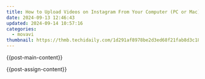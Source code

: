 ```yaml
---
title: How to Upload Videos on Instagram From Your Computer (PC or Mac) - Easy Guide
date: 2024-09-13 12:46:43
updated: 2024-09-14 10:57:16
categories:
  - movavi
thumbnail: https://thmb.techidaily.com/1d291af8978be2d3ed68f21fab8d3c18b52d91cbf5f6bf24cf32d1b4599125f8.jpg
---
```


{{post-main-content}}

<ins class="adsbygoogle"
     style="display:block"
     data-ad-format="autorelaxed"
     data-ad-client="ca-pub-7571918770474297"
     data-ad-slot="1223367746"></ins>

{{post-assign-content}}

<ins class="adsbygoogle"
     style="display:block"
     data-ad-client="ca-pub-7571918770474297"
     data-ad-slot="8358498916"
     data-ad-format="auto"
     data-full-width-responsive="true"></ins>
